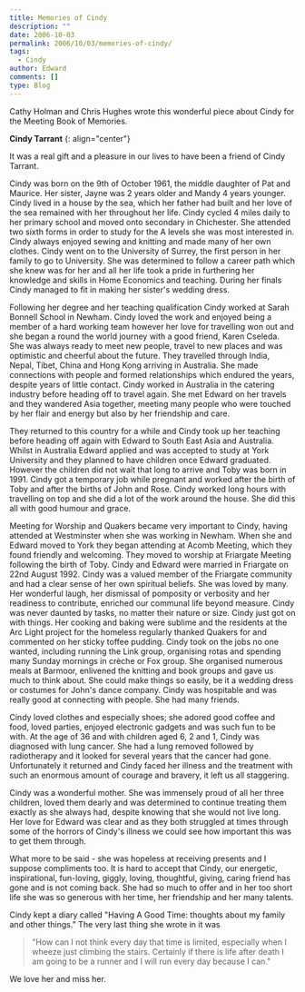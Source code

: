 ```yaml
---
title: Memories of Cindy
description: ""
date: 2006-10-03
permalink: 2006/10/03/memories-of-cindy/
tags:
  - Cindy
author: Edward
comments: []
type: Blog
---
```


Cathy Holman and Chris Hughes wrote this wonderful piece about Cindy for
the Meeting Book of Memories.

**Cindy Tarrant**
{: align="center"}

It was a real gift and a pleasure in our lives to have been a friend of
Cindy Tarrant.

Cindy was born on the 9th of October 1961, the middle daughter of Pat
and Maurice. Her sister, Jayne was 2 years older and Mandy 4 years
younger. Cindy lived in a house by the sea, which her father had built
and her love of the sea remained with her throughout her life. Cindy
cycled 4 miles daily to her primary school and moved onto secondary in
Chichester. She attended two sixth forms in order to study for the A
levels she was most interested in. Cindy always enjoyed sewing and
knitting and made many of her own clothes. Cindy went on to the
University of Surrey, the first person in her family to go to
University. She was determined to follow a career path which she knew
was for her and all her life took a pride in furthering her knowledge
and skills in Home Economics and teaching. During her finals Cindy
managed to fit in making her sister\'s wedding dress.

Following her degree and her teaching qualification Cindy worked at
Sarah Bonnell School in Newham. Cindy loved the work and enjoyed being a
member of a hard working team however her love for travelling won out
and she began a round the world journey with a good friend, Karen
Cseleda. She was always ready to meet new people, travel to new places
and was optimistic and cheerful about the future. They travelled through
India, Nepal, Tibet, China and Hong Kong arriving in Australia. She made
connections with people and formed relationships which endured the
years, despite years of little contact. Cindy worked in Australia in the
catering industry before heading off to travel again. She met Edward on
her travels and they wandered Asia together, meeting many people who
were touched by her flair and energy but also by her friendship and
care.

They returned to this country for a while and Cindy took up her teaching
before heading off again with Edward to South East Asia and Australia.
Whilst in Australia Edward applied and was accepted to study at York
University and they planned to have children once Edward graduated.
However the children did not wait that long to arrive and Toby was born
in 1991. Cindy got a temporary job while pregnant and worked after the
birth of Toby and after the births of John and Rose. Cindy worked long
hours with travelling on top and she did a lot of the work around the
house. She did this all with good humour and grace.

Meeting for Worship and Quakers became very important to Cindy, having
attended at Westminster when she was working in Newham. When she and
Edward moved to York they began attending at Acomb Meeting, which they
found friendly and welcoming. They moved to worship at Friargate Meeting
following the birth of Toby. Cindy and Edward were married in Friargate
on 22nd August 1992. Cindy was a valued member of the Friargate
community and had a clear sense of her own spiritual beliefs. She was
loved by many. Her wonderful laugh, her dismissal of pomposity or
verbosity and her readiness to contribute, enriched our communal life
beyond measure. Cindy was never daunted by tasks, no matter their nature
or size. Cindy just got on with things. Her cooking and baking were
sublime and the residents at the Arc Light project for the homeless
regularly thanked Quakers for and commented on her sticky toffee
pudding. Cindy took on the jobs no one wanted, including running the
Link group, organising rotas and spending many Sunday mornings in crèche
or Fox group. She organised numerous meals at Barmoor, enlivened the
knitting and book groups and gave us much to think about. She could make
things so easily, be it a wedding dress or costumes for John\'s dance
company. Cindy was hospitable and was really good at connecting with
people. She had many friends.

Cindy loved clothes and especially shoes; she adored good coffee and
food, loved parties, enjoyed electronic gadgets and was such fun to be
with. At the age of 36 and with children aged 6, 2 and 1, Cindy was
diagnosed with lung cancer. She had a lung removed followed by
radiotherapy and it looked for several years that the cancer had gone.
Unfortunately it returned and Cindy faced her illness and the treatment
with such an enormous amount of courage and bravery, it left us all
staggering.

Cindy was a wonderful mother. She was immensely proud of all her three
children, loved them dearly and was determined to continue treating them
exactly as she always had, despite knowing that she would not live long.
Her love for Edward was clear and as they both struggled at times
through some of the horrors of Cindy\'s illness we could see how
important this was to get them through.

What more to be said - she was hopeless at receiving presents and I
suppose compliments too. It is hard to accept that Cindy, our energetic,
inspirational, fun-loving, giggly, loving, thoughtful, giving, caring
friend has gone and is not coming back. She had so much to offer and in
her too short life she was so generous with her time, her friendship and
her many talents.

Cindy kept a diary called \"Having A Good Time: thoughts about my family
and other things.\" The very last thing she wrote in it was

> \"How can I not think every day that time is limited, especially when
> I wheeze just climbing the stairs. Certainly if there is life after
> death I am going to be a runner and I will run every day because I
> can.\"

We love her and miss her.

